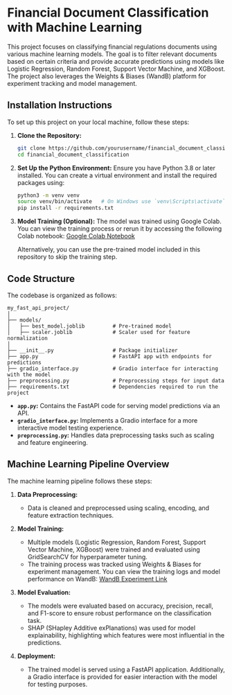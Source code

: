 # Financial Document Classification with Machine Learning

This project focuses on classifying financial regulations documents using various machine learning models. The goal is to filter relevant documents based on certain criteria and provide accurate predictions using models like Logistic Regression, Random Forest, Support Vector Machine, and XGBoost. The project also leverages the Weights & Biases (WandB) platform for experiment tracking and model management.

## Installation Instructions

To set up this project on your local machine, follow these steps:

1. **Clone the Repository:**
   ```bash
   git clone https://github.com/yourusername/financial_document_classification.git
   cd financial_document_classification
   ```

2. **Set Up the Python Environment:**
   Ensure you have Python 3.8 or later installed. You can create a virtual environment and install the required packages using:
   ```bash
   python3 -m venv venv
   source venv/bin/activate   # On Windows use `venv\Scripts\activate`
   pip install -r requirements.txt
   ```

3. **Model Training (Optional):**
   The model was trained using Google Colab. You can view the training process or rerun it by accessing the following Colab notebook:
   [Google Colab Notebook](https://colab.research.google.com/drive/1akHZK6wGip3DKjcmkbXnj7BARsf9pU9B?usp=sharing)

   Alternatively, you can use the pre-trained model included in this repository to skip the training step.

## Code Structure

The codebase is organized as follows:

```plaintext
my_fast_api_project/
│
├── models/
│   ├── best_model.joblib         # Pre-trained model
│   ├── scaler.joblib             # Scaler used for feature normalization
│
├── __init__.py                   # Package initializer
├── app.py                        # FastAPI app with endpoints for predictions
├── gradio_interface.py           # Gradio interface for interacting with the model
├── preprocessing.py              # Preprocessing steps for input data
├── requirements.txt              # Dependencies required to run the project
```

- **`app.py`:** Contains the FastAPI code for serving model predictions via an API.
- **`gradio_interface.py`:** Implements a Gradio interface for a more interactive model testing experience.
- **`preprocessing.py`:** Handles data preprocessing tasks such as scaling and feature engineering.

## Machine Learning Pipeline Overview

The machine learning pipeline follows these steps:

1. **Data Preprocessing:**
   - Data is cleaned and preprocessed using scaling, encoding, and feature extraction techniques.


2. **Model Training:**
   - Multiple models (Logistic Regression, Random Forest, Support Vector Machine, XGBoost) were trained and evaluated using GridSearchCV for hyperparameter tuning.
   - The training process was tracked using Weights & Biases for experiment management. You can view the training logs and model performance on WandB:
     [WandB Experiment Link](https://wandb.ai/aljebraschool-university-muhammed-vi-polytechnic/financial_document_with_ml)

3. **Model Evaluation:**
   - The models were evaluated based on accuracy, precision, recall, and F1-score to ensure robust performance on the classification task.
   - SHAP (SHapley Additive exPlanations) was used for model explainability, highlighting which features were most influential in the predictions.

4. **Deployment:**
   - The trained model is served using a FastAPI application. Additionally, a Gradio interface is provided for easier interaction with the model for testing purposes.

